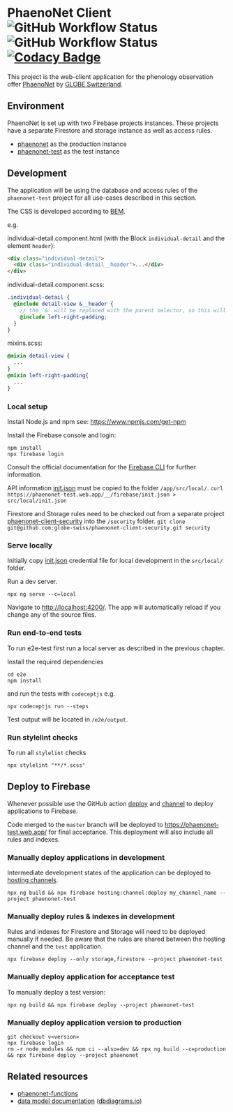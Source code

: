 # PhaenoNet Client ![GitHub Workflow Status](https://img.shields.io/github/workflow/status/globe-swiss/phaenonet-client/Build) ![GitHub Workflow Status](https://img.shields.io/github/workflow/status/globe-swiss/phaenonet-client/Run%20end-to-end%20tests?label=e2e-tests) [![Codacy Badge](https://app.codacy.com/project/badge/Grade/c51ab6cad950470a8ffb99c969041b09)](https://www.codacy.com/gh/globe-swiss/phaenonet-client/dashboard?utm_source=github.com&utm_medium=referral&utm_content=globe-swiss/phaenonet-client&utm_campaign=Badge_Grade)

This project is the web-client application for the phenology observation offer [PhaenoNet](https://www.phaenonet.ch) by [GLOBE Switzerland](https://www.globe-swiss.ch).

## Environment

PhaenoNet is set up with two Firebase projects instances. These projects have a separate Firestore and storage instance as well as access rules.

- [phaenonet](https://console.firebase.google.com/u/0/project/phaenonet/overview) as the production instance
- [phaenonet-test](https://console.firebase.google.com/u/0/project/phaenonet/overview) as the test instance

## Development

The application will be using the database and access rules of the `phaenonet-test` project for all use-cases described in this section.

The CSS is developed according to [BEM](http://getbem.com/introduction/).

e.g.

individual-detail.component.html (with the Block `individual-detail` and the element `header`):

```html
<div class="individual-detail">
  <div class="individual-detail__header">...</div>
</div>
```

individual-detail.component.scss:

```scss
.individual-detail {
  @include detail-view &__header {
    // the `&` will be replaced with the parent selector, so this will become `individual-detail__header`
    @include left-right-padding;
  }
}
```

mixins.scss:

```scss
@mixin detail-view {
  ...
}
@mixin left-right-padding{
  ...
}
```

### Local setup

Install Node.js and npm see: <https://www.npmjs.com/get-npm>

Install the Firebase console and login:

```commandline
npm install
npx firebase login
```

Consult the official documentation for the [Firebase CLI](https://firebase.google.com/docs/cli) for further information.

API information [init.json](https://phaenonet-test.web.app/__/firebase/init.json) must be copied to the folder `/app/src/local/`. `curl https://phaenonet-test.web.app/__/firebase/init.json > src/local/init.json`

Firestore and Storage rules need to be checked out from a separate project [phaenonet-client-security](https://github.com/globe-swiss/phaenonet-client-security) into the `/security` folder. `git clone git@github.com:globe-swiss/phaenonet-client-security.git security`

### Serve locally

Initially copy [init.json](https://phaenonet-test.web.app/__/firebase/init.json) credential file for local development in the `src/local/` folder.

Run a dev server.

```commandline
npx ng serve --c=local
```

Navigate to <http://localhost:4200/>. The app will automatically reload if you change any of the source files.

### Run end-to-end tests

To run e2e-test first run a local server as described in the previous chapter.

Install the required dependencies

```commandline
cd e2e
npm install
```

and run the tests with `codeceptjs` e.g.

```commandline
npx codeceptjs run --steps
```

Test output will be located in `/e2e/output`.

### Run stylelint checks

To run all `stylelint` checks

```commandline
npx stylelint "**/*.scss"
```

## Deploy to Firebase

Whenever possible use the GitHub action [deploy](https://github.com/globe-swiss/phaenonet-client/actions/workflows/deploy.yml) and [channel](https://github.com/globe-swiss/phaenonet-client/actions/workflows/channel.yml) to deploy applications to Firebase.

Code merged to the `master` branch will be deployed to <https://phaenonet-test.web.app/> for final acceptance. This deployment will also include all rules and indexes.

### Manually deploy applications in development

Intermediate development states of the application can be deployed to [hosting channels](https://firebase.google.com/docs/hosting/manage-hosting-resources).

```commandline
npx ng build && npx firebase hosting:channel:deploy my_channel_name --project phaenonet-test
```

### Manually deploy rules & indexes in development

Rules and indexes for Firestore and Storage will need to be deployed manually if needed.
Be aware that the rules are shared between the hosting channel and the `test` application.

```commandline
npx firebase deploy --only storage,firestore --project phaenonet-test
```

### Manually deploy application for acceptance test

To manually deploy a test version:

```commandline
npx ng build && npx firebase deploy --project phaenonet-test
```

### Manually deploy application version to production

```commandline
git checkout v<version>
npx firebase login
rm -r node_modules && npm ci --also=dev && npx ng build --c=production && npx firebase deploy --project phaenonet
```

## Related resources

- [phaenonet-functions](https://github.com/globe-swiss/phaenonet-functions)
- [data model documentation](https://dbdocs.io/pgoellnitz/phaenonet) ([dbdiagrams.io](http://dbdiagrams.io))

